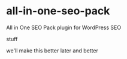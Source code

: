# all-in-one-seo-pack
All in One SEO Pack plugin for WordPress SEO

stuff

we'll make this better later and better
